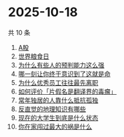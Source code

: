 # 2025-10-18

共 10 条

<!-- BEGIN -->
<!-- 最后更新时间 Sat Oct 18 2025 01:14:27 GMT+0800 (China Standard Time) -->

1. [A股](https://www.zhihu.com/search?q=A股)
1. [世界粮食日](https://www.zhihu.com/search?q=世界粮食日)
1. [为什么有些人的预判能力这么强](https://www.zhihu.com/search?q=为什么有些人的预判能力这么强)
1. [哪一刻让你终于意识到了这就是命](https://www.zhihu.com/search?q=哪一刻让你终于意识到了这就是命)
1. [为什么优秀员工往往最先离职](https://www.zhihu.com/search?q=为什么优秀员工往往最先离职)
1. [如何评价「片假名是翻译界的毒瘤」](https://www.zhihu.com/search?q=如何评价「片假名是翻译界的毒瘤」)
1. [常年独居的人靠什么抵抗孤独](https://www.zhihu.com/search?q=常年独居的人靠什么抵抗孤独)
1. [反直觉的地理知识有哪些](https://www.zhihu.com/search?q=反直觉的地理知识有哪些)
1. [现在的大学生到底是什么状态](https://www.zhihu.com/search?q=现在的大学生到底是什么状态)
1. [你在家闯过最大的祸是什么](https://www.zhihu.com/search?q=你在家闯过最大的祸是什么)

<!-- END -->
